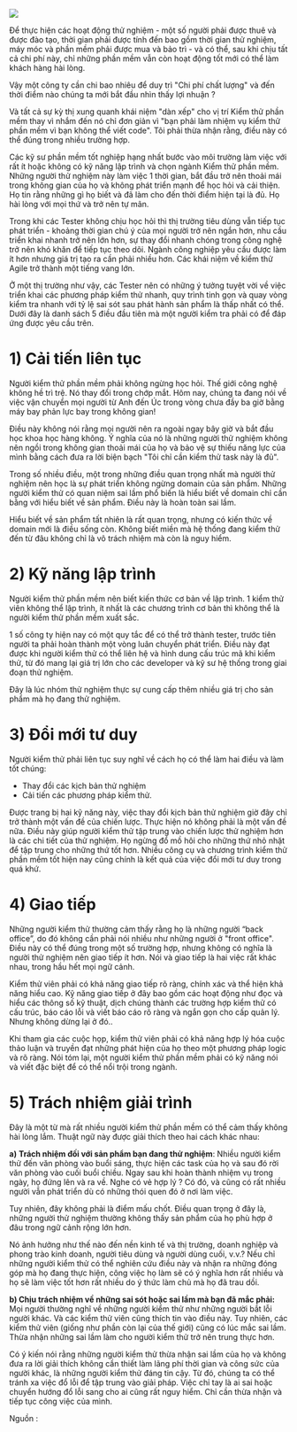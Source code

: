 ![](https://images.viblo.asia/5b6cf4cd-2247-49ca-9878-6a6d9efa6f83.png)

Để thực hiện các hoạt động thử nghiệm - một số người phải được thuê và được đào tạo, thời gian phải được tính đến bao gồm thời gian thử nghiệm, máy móc và phần mềm phải được mua và bảo trì - và có thể, sau khi chịu tất cả chi phí này, chỉ những phần mềm vẫn còn hoạt động tốt mới có thể làm khách hàng hài lòng.

Vậy một công ty cần chi bao nhiêu để duy trì "Chi phí chất lượng" và đến thời điểm nào chúng ta mới bắt đầu nhìn thấy lợi nhuận ?

Và tất cả sự kỳ thị xung quanh khái niệm "dàn xếp" cho vị trí Kiểm thử phần mềm thay vì nhắm đến nó chỉ đơn giản vì "bạn phải làm nhiệm vụ kiểm thử phần mềm vì bạn không thể viết code". Tôi phải thừa nhận rằng, điều này có thể đúng trong nhiều trường hợp.

Các kỹ sư phần mềm tốt nghiệp hạng nhất bước vào môi trường làm việc với rất ít hoặc không có kỹ năng lập trình và chọn ngành Kiểm thử phần mềm. Những người thử nghiệm này làm việc 1 thời gian, bắt đầu trở nên thoải mái trong không gian của họ và không phát triển mạnh để học hỏi và cải thiện. Họ tin rằng những gì họ biết và đã làm cho đến thời điểm hiện tại là đủ. Họ hài lòng với mọi thứ và trở nên tự mãn.

Trong khi các Tester không chịu học hỏi thì thị trường tiêu dùng vẫn tiếp tục phát triển - khoảng thời gian chú ý của mọi người trở nên ngắn hơn, nhu cầu triển khai nhanh trở nên lớn hơn, sự thay đổi nhanh chóng trong công nghệ trở nên khó khăn để tiếp tục theo dõi. Ngành công nghiệp yêu cầu được làm ít hơn nhưng giá trị tạo ra cần phải nhiều hơn. Các khái niệm về kiểm thử Agile trở thành một tiếng vang lớn.

Ở một thị trường như vậy, các Tester nên có những ý tưởng tuyệt vời về việc triển khai các phương pháp kiểm thử nhanh, quy trình tinh gọn và quay vòng kiểm tra nhanh với tỷ lệ sai sót sau phát hành sản phẩm là thấp nhất có thể. Dưới đây là danh sách 5 điều đầu tiên mà một người kiểm tra phải có để đáp ứng được yêu cầu trên. 
# 1) Cải tiến liên tục
Người kiểm thử phần mềm phải không ngừng học hỏi. Thế giới công nghệ không hề trì trệ. Nó thay đổi trong chớp mắt. Hôm nay, chúng ta đang nói về việc vận chuyển mọi người từ Anh đến Úc trong vòng chưa đầy ba giờ bằng máy bay phản lực bay trong không gian!

Điều này không nói rằng mọi người nên ra ngoài ngay bây giờ và bắt đầu học khoa học hàng không. Ý nghĩa của nó là những người thử nghiệm không nên ngồi trong không gian thoải mái của họ và bảo vệ sự thiếu năng lực của mình bằng cách đưa ra lời biện bạch "Tôi chỉ cần kiểm thử task này là đủ".

Trong số nhiều điều, một trong những điều quan trọng nhất mà người thử nghiệm nên học là sự phát triển không ngừng domain của sản phẩm. Những người kiểm thử có quan niệm sai lầm phổ biến là hiểu biết về domain chỉ cần bằng với hiểu biết về sản phẩm. Điều này là hoàn toàn sai lầm.

Hiểu biết về sản phẩm tất nhiên là rất quan trọng, nhưng có kiến thức về domain mới là điều sống còn. Không biết miền mà hệ thống đang kiểm thử đến từ đâu không chỉ là vô trách nhiệm mà còn là nguy hiểm.

# 2) Kỹ năng lập trình
Người kiểm thử phần mềm nên biết kiến thức cơ bản về lập trình. 1 kiểm thử viên không thể lập trình, ít nhất là các chương trình cơ bản thì không thể là người kiểm thử phần mềm xuất sắc.

1 số công ty hiện nay có một quy tắc để có thể trở thành tester, trước tiên người ta phải hoàn thành một vòng luân chuyển phát triển. Điều này đạt được khi người kiểm thử có thể liên hệ và hình dung cấu trúc mã khi kiểm thử, từ đó mang lại giá trị lớn cho các developer và kỹ sư hệ thống trong giai đoạn thử nghiệm.

Đây là lúc nhóm thử nghiệm thực sự cung cấp thêm nhiều giá trị cho sản phẩm mà họ đang thử nghiệm.

# 3) Đổi mới tư duy
Người kiểm thử phải liên tục suy nghĩ về cách họ có thể làm hai điều và làm tốt chúng:

* Thay đổi các kịch bản thử nghiệm 
* Cải tiến các phương pháp kiểm thử.


Được trang bị hai kỹ năng này, việc thay đổi kịch bản thử nghiệm giờ đây chỉ trở thành một vấn đề của chiến lược. Thực hiện nó không phải là một vấn đề nữa. Điều này giúp người kiểm thử tập trung vào chiến lược thử nghiệm hơn là các chi tiết của thử nghiệm. Họ ngừng đổ mồ hôi cho những thứ nhỏ nhặt để tập trung cho những thứ tốt hơn. Nhiều công cụ và chương trình kiểm thử phần mềm tốt hiện nay cũng chính là kết quả của việc đổi mới tư duy trong quá khứ. 

# 4) Giao tiếp
Những người kiểm thử thường cảm thấy rằng họ là những người “back office”, do đó không cần phải nói nhiều như những người ở "front office". Điều này có thể đúng trong một số trường hợp, nhưng không có nghĩa là người thử nghiệm nên giao tiếp ít hơn. Nói và giao tiếp là hai việc rất khác nhau, trong hầu hết mọi ngữ cảnh.

Kiểm thử viên phải có khả năng giao tiếp rõ ràng, chính xác và thể hiện khả năng hiểu cao. Kỹ năng giao tiếp ở đây bao gồm các hoạt động như đọc và hiểu các thông số kỹ thuật, dịch chúng thành các trường hợp kiểm thử có cấu trúc, báo cáo lỗi và viết báo cáo rõ ràng và ngắn gọn cho cấp quản lý. Nhưng không dừng lại ở đó..

Khi tham gia các cuộc họp, kiểm thử viên phải có khả năng hợp lý hóa cuộc thảo luận và truyền đạt những phát hiện của họ theo một phương pháp logic và rõ ràng. Nói tóm lại, một người kiểm thử phần mềm phải có kỹ năng nói và viết đặc biệt để có thể nổi trội trong ngành.

# 5) Trách nhiệm giải trình
Đây là một từ mà rất nhiều người kiểm thử phần mềm có thể cảm thấy không hài lòng lắm. Thuật ngữ này được giải thích theo hai cách khác nhau:

**a)** **Trách nhiệm đối với sản phẩm bạn đang thử nghiệm**: Nhiều người kiểm thử đến văn phòng vào buổi sáng, thực hiện các task của họ và sau đó rời văn phòng vào cuối buổi chiều. Ngay sau khi hoàn thành nhiệm vụ trong ngày, họ đứng lên và ra về.  Nghe có vẻ hợp lý ? Có đó, và cũng có rất nhiều người vẫn phát triển dù có những thói quen đó ở nơi làm việc.

Tuy nhiên, đây không phải là điểm mấu chốt. Điều quan trọng ở đây là, những người thử nghiệm thường không thấy sản phẩm của họ phù hợp ở đâu trong ngữ cảnh rộng lớn hơn. 

Nó ảnh hưởng như thế nào đến nền kinh tế và thị trường, doanh nghiệp và phong trào kinh doanh, người tiêu dùng và người dùng cuối, v.v.? Nếu chỉ những người kiểm thử có thể nghiên cứu điều này và nhận ra những đóng góp mà họ đang thực hiện, công việc họ làm sẽ có ý nghĩa hơn rất nhiều và họ sẽ làm việc tốt hơn rất nhiều do ý thức làm chủ mà họ đã trau dồi.

**b) Chịu trách nhiệm về những sai sót hoặc sai lầm mà bạn đã mắc phải:** Mọi người thường nghĩ về những người kiểm thử như những người bắt lỗi người khác. Và các kiểm thử viên cũng thích tin vào điều này. Tuy nhiên, các kiểm thử viên (giống như phần còn lại của thế giới) cũng có lúc mắc sai lầm. Thừa nhận những sai lầm làm cho người kiểm thử trở nên trung thực hơn.

Có ý kiến nói rằng những người kiểm thử thừa nhận sai lầm của họ và không đưa ra lời giải thích không cần thiết làm lãng phí thời gian và công sức của người khác, là những người kiểm thử đáng tin cậy. Từ đó, chúng ta có thể tránh xa việc đổ lỗi để tập trung vào giải pháp. Việc chỉ tay là ai sai hoặc chuyển hướng đổ lỗi sang cho ai cũng rất nguy hiểm. Chỉ cần thừa nhận và tiếp tục công việc của mình. 

Nguồn :